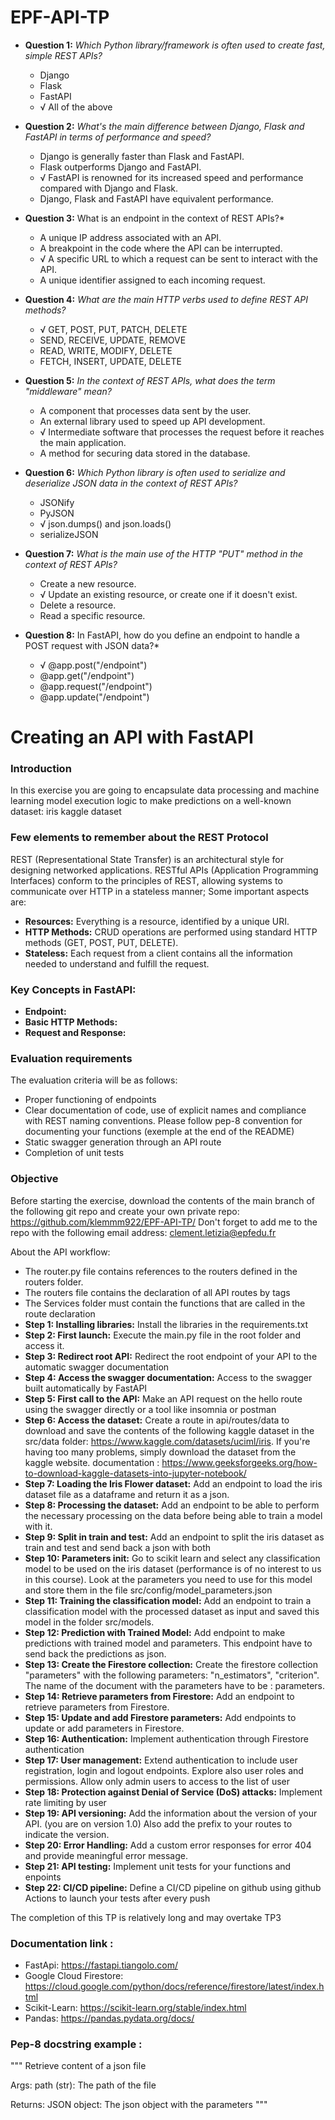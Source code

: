 # EPF-API-TP

- **Question 1:** _Which Python library/framework is often used to create fast, simple REST APIs?_

  - Django
  - Flask
  - FastAPI
  - √  All of the above
- **Question 2:** _What's the main difference between Django, Flask and FastAPI in terms of performance and speed?_

  - Django is generally faster than Flask and FastAPI.
  - Flask outperforms Django and FastAPI.
  - √  FastAPI is renowned for its increased speed and performance compared with Django and Flask.
  - Django, Flask and FastAPI have equivalent performance.
- **Question 3:** What is an endpoint in the context of REST APIs?\*

  - A unique IP address associated with an API.
  - A breakpoint in the code where the API can be interrupted.
  - √  A specific URL to which a request can be sent to interact with the API.
  - A unique identifier assigned to each incoming request.
- **Question 4:** _What are the main HTTP verbs used to define REST API methods?_

  - √  GET, POST, PUT, PATCH, DELETE
  - SEND, RECEIVE, UPDATE, REMOVE
  - READ, WRITE, MODIFY, DELETE
  - FETCH, INSERT, UPDATE, DELETE
- **Question 5:** _In the context of REST APIs, what does the term "middleware" mean?_

  - A component that processes data sent by the user.
  - An external library used to speed up API development.
  - √  Intermediate software that processes the request before it reaches the main application.
  - A method for securing data stored in the database.
- **Question 6:** _Which Python library is often used to serialize and deserialize JSON data in the context of REST APIs?_

  - JSONify
  - PyJSON
  - √  json.dumps() and json.loads()
  - serializeJSON
- **Question 7:** _What is the main use of the HTTP "PUT" method in the context of REST APIs?_

  - Create a new resource.
  - √  Update an existing resource, or create one if it doesn't exist.
  - Delete a resource.
  - Read a specific resource.
- **Question 8:** In FastAPI, how do you define an endpoint to handle a POST request with JSON data?\*

  - √  @app.post("/endpoint")
  - @app.get("/endpoint")
  - @app.request("/endpoint")
  - @app.update("/endpoint")

# Creating an API with FastAPI

### Introduction

In this exercise you are going to encapsulate data processing and machine learning model execution logic to make predictions on a well-known dataset: iris kaggle dataset

### Few elements to remember about the REST Protocol

REST (Representational State Transfer) is an architectural style for designing networked applications. RESTful APIs (Application Programming Interfaces) conform to the principles of REST, allowing systems to communicate over HTTP in a stateless manner; Some important aspects are:

- **Resources:** Everything is a resource, identified by a unique URI.
- **HTTP Methods:** CRUD operations are performed using standard HTTP methods (GET, POST, PUT, DELETE).
- **Stateless:** Each request from a client contains all the information needed to understand and fulfill the request.

### Key Concepts in FastAPI:

- **Endpoint:**
- **Basic HTTP Methods:**
- **Request and Response:**

### Evaluation requirements

The evaluation criteria will be as follows:

- Proper functioning of endpoints
- Clear documentation of code, use of explicit names and compliance with REST naming conventions. Please follow pep-8 convention for documenting your functions (exemple at the end of the README)
- Static swagger generation through an API route
- Completion of unit tests

### Objective

Before starting the exercise, download the contents of the main branch of the following git repo and create your own private repo: https://github.com/klemmm922/EPF-API-TP/ 
Don't forget to add me to the repo with the following email address: clement.letizia@epfedu.fr

About the API workflow:

- The router.py file contains references to the routers defined in the routers folder.
- The routers file contains the declaration of all API routes by tags
- The Services folder must contain the functions that are called in the route declaration
- **Step 1: Installing libraries:** Install the libraries in the requirements.txt
- **Step 2: First launch:**  Execute the main.py file in the root folder and access it.
- **Step 3: Redirect root API:**  Redirect the root endpoint of your API to the automatic swagger documentation
- **Step 4: Access the swagger documentation:**  Access to the swagger built automatically by FastAPI
- **Step 5: First call to the API:**  Make an API request on the hello route using the swagger directly or a tool like insomnia or postman
- **Step 6: Access the dataset:**  Create a route in api/routes/data to download and save the contents of the following kaggle dataset in the src/data folder: https://www.kaggle.com/datasets/uciml/iris. If you're having too many problems, simply download the dataset from the kaggle website. documentation : https://www.geeksforgeeks.org/how-to-download-kaggle-datasets-into-jupyter-notebook/
- **Step 7: Loading the Iris Flower dataset:** Add an endpoint to load the iris dataset file as a dataframe and return it as a json.
- **Step 8: Processing the dataset:** Add an endpoint to be able to perform the necessary processing on the data before being able to train a model with it.
- **Step 9: Split in train and test:** Add an endpoint to split the iris dataset as train and test and send back a json with both
- **Step 10: Parameters init:** Go to scikit learn and select any classification model to be used on the iris dataset (performance is of no interest to us in this course). Look at the parameters you need to use for this model and store them in the file src/config/model_parameters.json
- **Step 11: Training the classification model:** Add an endpoint to train a classification model with the processed dataset as input and saved this model in the folder src/models.
- **Step 12: Prediction with Trained Model:** Add endpoint to make predictions with trained model and parameters. This endpoint have to send back the predictions as json.
- **Step 13: Create the Firestore collection:** Create the firestore collection "parameters" with the following parameters: "n_estimators", "criterion". The name of the document with the parameters have to be : parameters.
- **Step 14: Retrieve parameters from Firestore:** Add an endpoint to retrieve parameters from Firestore.
- **Step 15: Update and add Firestore parameters:** Add endpoints to update or add parameters in Firestore.
- **Step 16: Authentication:** Implement authentication through Firestore authentication
- **Step 17: User management:** Extend authentication to include user registration, login and logout endpoints. Explore also user roles and permissions. Allow only admin users to access to the list of user
- **Step 18: Protection against Denial of Service (DoS) attacks:** Implement rate limiting by user
- **Step 19: API versioning:** Add the information about the version of your API. (you are on version 1.0) Also add the prefix to your routes to indicate the version.
- **Step 20: Error Handling:** Add a custom error responses for error 404 and provide meaningful error message.
- **Step 21: API testing:** Implement unit tests for your functions and enpoints
- **Step 22: CI/CD pipeline:** Define a CI/CD pipeline on github using github Actions to launch your tests after every push

The completion of this TP is relatively long and may overtake TP3

### Documentation link :

- FastApi: https://fastapi.tiangolo.com/
- Google Cloud Firestore: https://cloud.google.com/python/docs/reference/firestore/latest/index.html
- Scikit-Learn: https://scikit-learn.org/stable/index.html
- Pandas: https://pandas.pydata.org/docs/

### Pep-8 docstring example :

"""
  Retrieve content of a json file

  Args:
      path (str): The path of the file

  Returns:
      JSON object: The json object with the parameters
  """

